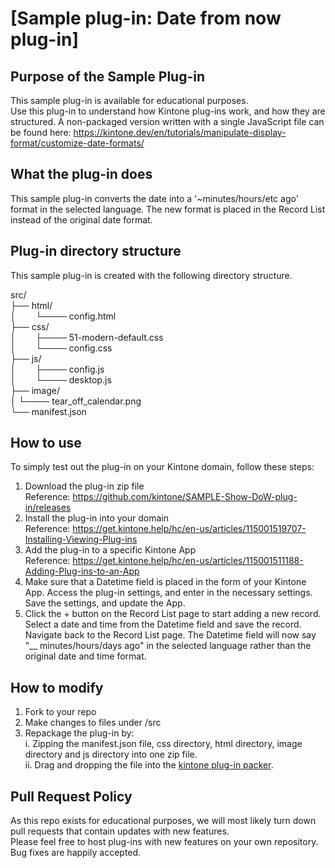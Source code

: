 # [Sample plug-in: Date from now plug-in]
## Purpose of the Sample Plug-in
This sample plug-in is available for educational purposes.  
Use this plug-in to understand how Kintone plug-ins work, and how they are structured.
A non-packaged version written with a single JavaScript file can be found here: https://kintone.dev/en/tutorials/manipulate-display-format/customize-date-formats/

## What the plug-in does
This sample plug-in converts the date into a '~minutes/hours/etc ago' format in the selected language. The new format is placed in the Record List instead of the original date format.

## Plug-in directory structure
This sample plug-in is created with the following directory structure.

src/  
├── html/  
│        └──── config.html  
├── css/  
│        ├──── 51-modern-default.css  
│        └──── config.css  
├── js/  
│        ├──── config.js  
│        └──── desktop.js  
├── image/  
│        └──── tear_off_calendar.png  
└── manifest.json  

## How to use
To simply test out the plug-in on your Kintone domain, follow these steps:

1. Download the plug-in zip file  
Reference: https://github.com/kintone/SAMPLE-Show-DoW-plug-in/releases
2. Install the plug-in into your domain  
Reference: https://get.kintone.help/hc/en-us/articles/115001519707-Installing-Viewing-Plug-ins
3. Add the plug-in to a specific Kintone App  
Reference: https://get.kintone.help/hc/en-us/articles/115001511188-Adding-Plug-ins-to-an-App
4. Make sure that a Datetime field is placed in the form of your Kintone App. Access the plug-in settings, and enter in the necessary settings. Save the settings, and update the App.
5. Click the + button on the Record List page to start adding a new record. Select a date and time from the Datetime field and save the record. Navigate back to the Record List page. The Datetime field will now say "__ minutes/hours/days ago" in the selected language rather than the original date and time format. 

## How to modify
1. Fork to your repo
2. Make changes to files under /src
3. Repackage the plug-in by:  
 i. Zipping the manifest.json file, css directory, html directory, image directory and js directory into one zip file.  
 ii. Drag and dropping the file into the [kintone plug-in packer](https://kintone.dev/en/plugins/plug-in-tool-guides/package-plug-in-files-using-plugin-packer/).

## Pull Request Policy
As this repo exists for educational purposes, we will most likely turn down pull requests that contain updates with new features.  
Please feel free to host plug-ins with new features on your own repository.  
Bug fixes are happily accepted.
